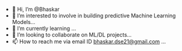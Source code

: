 - 👋 Hi, I’m @Bhaskar
- 👀 I’m interested to involve in building predictive Machine Learning Models...
- 🌱 I’m currently learning ...
- 💞️ I’m looking to collaborate on ML/DL projects...
- 📫 How to reach me via email ID bhaskar.dse21@gmail.com ...

<!---
BhasakarG/BhasakarG is a ✨ special ✨ repository because its `README.md` (this file) appears on your GitHub profile.
You can click the Preview link to take a look at your changes.
--->
